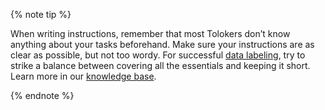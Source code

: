 {% note tip %}

When writing instructions, remember that most Tolokers don’t know anything about your tasks beforehand. Make sure your instructions are as clear as possible, but not too wordy. For successful [data labeling](https://toloka.ai/data-labeling-platform), try to strike a balance between covering all the essentials and keeping it short. Learn more in our [knowledge base](https://toloka.ai/knowledgebase/instruction/).

{% endnote %}